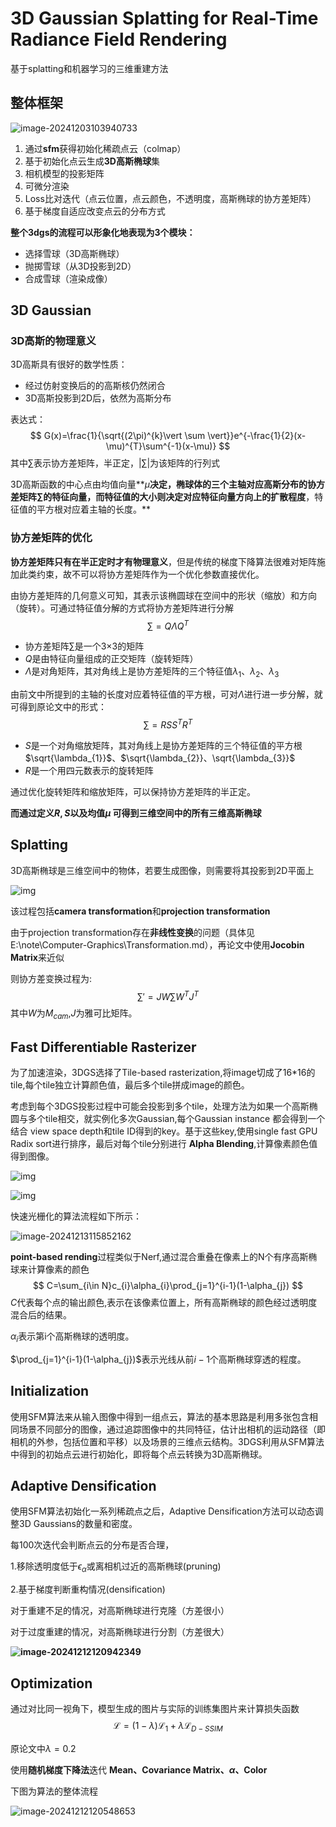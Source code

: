 # **3D Gaussian Splatting for Real-Time Radiance Field Rendering**

基于splatting和机器学习的三维重建方法

## 整体框架

![image-20241203103940733](assets/image-20241203103940733.png)

1. 通过**sfm**获得初始化稀疏点云（colmap）
2. 基于初始化点云生成**3D高斯椭球**集
3. 相机模型的投影矩阵
4. 可微分渲染
5. Loss比对迭代（点云位置，点云颜色，不透明度，高斯椭球的协方差矩阵）
6. 基于梯度自适应改变点云的分布方式

**整个3dgs的流程可以形象化地表现为3个模块：**

* 选择雪球（3D高斯椭球）
* 抛掷雪球（从3D投影到2D）
* 合成雪球（渲染成像）

##  3D Gaussian

### 3D高斯的物理意义

3D高斯具有很好的数学性质：

* 经过仿射变换后的的高斯核仍然闭合
* 3D高斯投影到2D后，依然为高斯分布

表达式：
$$
G(x)=\frac{1}{\sqrt{(2\pi)^{k}\vert \sum \vert}}e^{-\frac{1}{2}(x-\mu)^{T}\sum^{-1}(x-\mu)}
$$
其中$\sum$表示协方差矩阵，半正定，$\vert \sum \vert$为该矩阵的行列式

3D高斯函数的中心点由均值向量**$\mu$**决定，椭球体的三个主轴对应高斯分布的协方差矩阵$\sum$的特征向量，而特征值的大小则决定对应特征向量方向上的扩散程度**，特征值的平方根对应着主轴的长度。**

### 协方差矩阵的优化

**协方差矩阵只有在半正定时才有物理意义**，但是传统的梯度下降算法很难对矩阵施加此类约束，故不可以将协方差矩阵作为一个优化参数直接优化。

由协方差矩阵的几何意义可知，其表示该椭圆球在空间中的形状（缩放）和方向（旋转）。可通过特征值分解的方式将协方差矩阵进行分解
$$
\sum=Q\Lambda Q^{T}
$$

* 协方差矩阵$\sum$是一个3$\times$3的矩阵
* $Q$是由特征向量组成的正交矩阵（旋转矩阵）
* $\Lambda$是对角矩阵，其对角线上是协方差矩阵的三个特征值$\lambda_{1}$、$\lambda_{2}$、$\lambda_{3}$

由前文中所提到的主轴的长度对应着特征值的平方根，可对$\Lambda$进行进一步分解，就可得到原论文中的形式：
$$
\sum=RSS^{T}R^{T}
$$

* $S$是一个对角缩放矩阵，其对角线上是协方差矩阵的三个特征值的平方根$\sqrt{\lambda_{1}}$、$\sqrt{\lambda_{2}}、\sqrt{\lambda_{3}}$
* $R$是一个用四元数表示的旋转矩阵

通过优化旋转矩阵和缩放矩阵，可以保持协方差矩阵的半正定。

**而通过定义$R,S$以及均值$\mu$ 可得到三维空间中的所有三维高斯椭球**

## Splatting

3D高斯椭球是三维空间中的物体，若要生成图像，则需要将其投影到2D平面上

![img](assets/v2-cdf3a43093e875558ee719131c2f24e0_r.jpg)

该过程包括**camera transformation**和**projection transformation**

由于projection transformation存在**非线性变换**的问题（具体见E:\note\Computer-Graphics\Transformation.md），再论文中使用**Jocobin Matrix**来近似

则协方差变换过程为:
$$
\sum'=JW\sum W^{T}J^{T}
$$
其中$W$为$M_{cam}$,$J$为雅可比矩阵。

## Fast Differentiable Rasterizer

为了加速渲染，3DGS选择了Tile-based rasterization,将image切成了16*16的tile,每个tile独立计算颜色值，最后多个tile拼成image的颜色。

考虑到每个3DGS投影过程中可能会投影到多个tile，处理方法为如果一个高斯椭圆与多个tile相交，就实例化多次Gaussian,每个Gaussian instance 都会得到一个结合 view space depth和tile ID得到的key。基于这些key,使用single fast GPU Radix sort进行排序，最后对每个tile分别进行 **Alpha Blending**,计算像素颜色值得到图像。

![img](assets/v2-1b32176ceb1f0ad1da2938724b195c42_r.jpg)

![img](assets/v2-5c1f8b2a8bc3e18c6dddca658e9d2a07_r.jpg)

快速光栅化的算法流程如下所示：

![image-20241213115852162](assets/image-20241213115852162.png)

**point-based rending**过程类似于Nerf,通过混合重叠在像素上的N个有序高斯椭球来计算像素的颜色
$$
C=\sum_{i\in N}c_{i}\alpha_{i}\prod_{j=1}^{i-1}(1-\alpha_{j})
$$
$C$代表每个点的输出颜色,表示在该像素位置上，所有高斯椭球的颜色经过透明度混合后的结果。

$\alpha_{i}$表示第i个高斯椭球的透明度。

$\prod_{j=1}^{i-1}(1-\alpha_{j})$表示光线从前$i-1$个高斯椭球穿透的程度。

## Initialization

使用SFM算法来从输入图像中得到一组点云，算法的基本思路是利用多张包含相同场景不同部分的图像，通过追踪图像中的共同特征，估计出相机的运动路径（即相机的外参，包括位置和平移）以及场景的三维点云结构。3DGS利用从SFM算法中得到的初始点云进行初始化，即将每个点云转换为3D高斯椭球。

## Adaptive Densification

使用SFM算法初始化一系列稀疏点之后，Adaptive Densification方法可以动态调整3D Gaussians的数量和密度。

每100次迭代会判断点云的分布是否合理，

1.移除透明度低于$\epsilon_{\alpha}$或离相机过近的高斯椭球(pruning)

2.基于梯度判断重构情况(densification)

对于重建不足的情况，对高斯椭球进行克隆（方差很小）

对于过度重建的情况，对高斯椭球进行分割（方差很大）

**![image-20241212120942349](assets/image-20241212120942349.png)**

## Optimization

通过对比同一视角下，模型生成的图片与实际的训练集图片来计算损失函数
$$
\mathcal {L}=(1-\lambda)\mathcal {L}_{1}+\lambda\mathcal {L}_{D-SSIM}
$$


原论文中$\lambda=0.2$

使用**随机梯度下降法**迭代 **Mean、Covariance Matrix、$\alpha$、Color**

下图为算法的整体流程

![image-20241212120548653](assets/image-20241212120548653.png)




